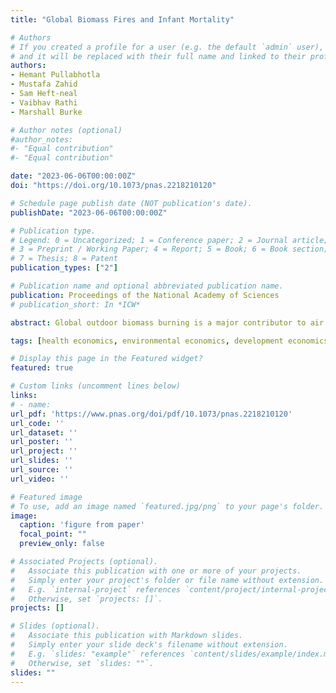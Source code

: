 ```yaml
---
title: "Global Biomass Fires and Infant Mortality"

# Authors
# If you created a profile for a user (e.g. the default `admin` user), write the username (folder name) here 
# and it will be replaced with their full name and linked to their profile.
authors:
- Hemant Pullabhotla 
- Mustafa Zahid
- Sam Heft-neal
- Vaibhav Rathi
- Marshall Burke

# Author notes (optional)
#author_notes:
#- "Equal contribution"
#- "Equal contribution"

date: "2023-06-06T00:00:00Z"
doi: "https://doi.org/10.1073/pnas.2218210120"

# Schedule page publish date (NOT publication's date).
publishDate: "2023-06-06T00:00:00Z"

# Publication type.
# Legend: 0 = Uncategorized; 1 = Conference paper; 2 = Journal article;
# 3 = Preprint / Working Paper; 4 = Report; 5 = Book; 6 = Book section;
# 7 = Thesis; 8 = Patent
publication_types: ["2"]

# Publication name and optional abbreviated publication name.
publication: Proceedings of the National Academy of Sciences
# publication_short: In *ICW*

abstract: Global outdoor biomass burning is a major contributor to air pollution, especially in low- and middle-income countries. Recent years have witnessed substantial changes in the extent of biomass burning, including large declines in Africa. However, direct evidence of the contribution of biomass burning to global health outcomes remains limited. Here, we use georeferenced data on more than 2 million births matched to satellite-derived burned area exposure to estimate the burden of biomass fires on infant mortality. We find that each additional square kilometer of burning is associated with nearly 2% higher infant mortality in nearby downwind locations. The share of infant deaths attributable to biomass fires has increased over time due to the rapid decline in other important causes of infant death. Applying our model estimates across harmonized district-level data covering 98% of global infant deaths, we find that exposure to outdoor biomass burning was associated with nearly 130,000 additional infant deaths per year globally over our 2004 to 2018 study period. Despite the observed decline in biomass burning in Africa, nearly 75% of global infant deaths due to burning still occur in Africa. While fully eliminating biomass burning is unlikely, we estimate that even achievable reductions—equivalent to the lowest observed annual burning in each location during our study period—could have avoided more than 70,000 infant deaths per year globally since 2004. 

tags: [health economics, environmental economics, development economics, air pollution, infant mortality]

# Display this page in the Featured widget?
featured: true

# Custom links (uncomment lines below)
links:
# - name: 
url_pdf: 'https://www.pnas.org/doi/pdf/10.1073/pnas.2218210120'
url_code: ''
url_dataset: ''
url_poster: ''
url_project: ''
url_slides: ''
url_source: ''
url_video: ''

# Featured image
# To use, add an image named `featured.jpg/png` to your page's folder. 
image:
  caption: 'figure from paper'
  focal_point: ""
  preview_only: false

# Associated Projects (optional).
#   Associate this publication with one or more of your projects.
#   Simply enter your project's folder or file name without extension.
#   E.g. `internal-project` references `content/project/internal-project/index.md`.
#   Otherwise, set `projects: []`.
projects: []

# Slides (optional).
#   Associate this publication with Markdown slides.
#   Simply enter your slide deck's filename without extension.
#   E.g. `slides: "example"` references `content/slides/example/index.md`.
#   Otherwise, set `slides: ""`.
slides: ""
---
```

